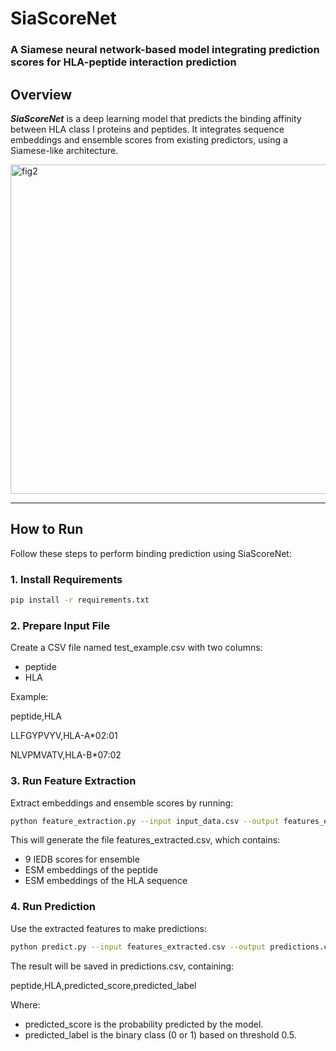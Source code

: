 # SiaScoreNet

### A Siamese neural network-based model integrating prediction scores for HLA-peptide interaction prediction

## Overview

***SiaScoreNet*** is a deep learning model that predicts the binding affinity between HLA class I proteins and peptides. It integrates sequence embeddings and ensemble scores from existing predictors, using a Siamese-like architecture.


<img width="527" alt="fig2" src="https://github.com/user-attachments/assets/7e12b798-c743-4a8f-88e3-4b39f90d2583" />


---

## How to Run
Follow these steps to perform binding prediction using SiaScoreNet:
### 1. Install Requirements

```bash
pip install -r requirements.txt
```

### 2. Prepare Input File
Create a CSV file named test_example.csv with two columns:
* peptide
* HLA

Example:

peptide,HLA

LLFGYPVYV,HLA-A*02:01

NLVPMVATV,HLA-B*07:02
### 3. Run Feature Extraction
Extract embeddings and ensemble scores by running:

```bash
python feature_extraction.py --input input_data.csv --output features_extracted.csv
```
This will generate the file features_extracted.csv, which contains:
* 9 IEDB scores for ensemble
* ESM embeddings of the peptide
* ESM embeddings of the HLA sequence

### 4. Run Prediction
Use the extracted features to make predictions:

```bash
python predict.py --input features_extracted.csv --output predictions.csv
```
The result will be saved in predictions.csv, containing:

peptide,HLA,predicted_score,predicted_label

Where:
* predicted_score is the probability predicted by the model.
* predicted_label is the binary class (0 or 1) based on threshold 0.5.

